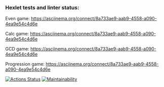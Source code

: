 ### Hexlet tests and linter status:
Even game:
https://asciinema.org/connect/8a733ae9-aab9-4558-a090-4ea9e54c4d6e

Calc game:
https://asciinema.org/connect/8a733ae9-aab9-4558-a090-4ea9e54c4d6e

GCD game:
https://asciinema.org/connect/8a733ae9-aab9-4558-a090-4ea9e54c4d6e

Progression game:
https://asciinema.org/connect/8a733ae9-aab9-4558-a090-4ea9e54c4d6e

[![Actions Status](https://github.com/supersidr/java-project-61/actions/workflows/hexlet-check.yml/badge.svg)](https://github.com/supersidr/java-project-61/actions)
[![Maintainability](https://api.codeclimate.com/v1/badges/92805f7a25e9f02adca8/maintainability)](https://codeclimate.com/github/supersidr/java-project-61/maintainability)
